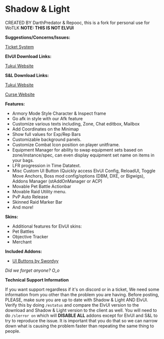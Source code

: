# Shadow & Light
CREATED BY DarthPredator & Repooc, this is a fork for personal use for WoTLK
**NOTE: THIS IS NOT ELVUI**

**Suggestions/Concerns/Issues:**

[Ticket System](https://github.com/Shadow-and-Light/shadow-and-light/issues "This link takes you to the ticket system on Github.com, please make an account and submit your ticket.")

**ElvUI Download Links:**

[Tukui Website](https://www.tukui.org/download.php?ui=elvui "This link takes you to the Tukui.org website, you may download it here.")

**S&L Download Links:**

[Tukui Website](https://www.tukui.org/addons.php?id=38 "This link takes you to the Tukui.org website, you may download it here.")

[Curse Website](https://www.curseforge.com/wow/addons/elvui-shadow-light/ "This link takes you to the Curseforge.com website, you may download it here and help support the developers.")

**Features:**

- Armory Mode Style Character & Inspect frame
- Go afk in style with our Afk feature
- Customize various texts including, Zone, Chat editbox, Mailbox
- Add Coordinates on the Minimap
- Show full values for Exp/Rep Bars
- Customizable background panels.
- Customize Combat Icon position on player unitframe.
- Equipment Manager for ability to swap equipment sets based on zone/instance/spec, can even display equipment set name on items in your bags.
- LFR progression in Time Datatext.
- Misc Custom UI Button (Quickly access ElvUI Config, ReloadUI, Toggle Move Anchors, Boss mod config/options (DBM, DXE, or Bigwigs), Addons Manager (stAddOnManager or ACP)
- Movable Pet Battle Actionbar
- Movable Raid Utility menu.
- PvP Auto Release
- Skinned Raid Marker Bar
- And more!

**Skins:**

- Additional features for ElvUI skins:
- Pet Battles
- Objective Tracker
- Merchant

**Included Addons:**

- [UI Buttons by Swordyy](http://www.tukui.org/ "This idea by Swordyy.")

*Did we forget anyone? O_o*


**Technical Support Information**

If you want support regardless if it's on discord or in a ticket, We need some information from you other than the problem you are having. Before posting, PLEASE, make sure you are up to date with Shadow & Light AND ElvUI.  Verify this by doing ```/estatus``` and compare the ElvUI version to the download and Shadow & Light version to the client as well.
You will need to do ```/slerror on``` which will  **DISABLE ALL** addons except for ElvUI and S&L to try to reproduce the issue. It is important that you do that so we can narrow down what is causing the problem faster than repeating the same thing to people.
